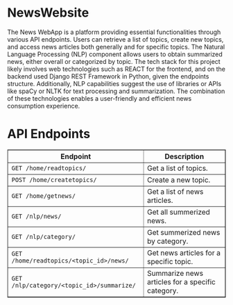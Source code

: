 # NewsWebsite
The News WebApp is a platform providing essential functionalities through various API endpoints. Users can retrieve a list of topics, create new topics, and access news articles both generally and for specific topics. The Natural Language Processing (NLP) component allows users to obtain summarized news, either overall or categorized by topic. The tech stack for this project likely involves web technologies such as REACT for the frontend, and on the backend used Django REST Framework in Python, given the endpoints structure. Additionally, NLP capabilities suggest the use of libraries or APIs like spaCy or NLTK for text processing and summarization. The combination of these technologies enables a user-friendly and efficient news consumption experience.<br>
<h1>API Endpoints</h1>

<table border="1">
        <tr>
            <th>Endpoint</th>
            <th>Description</th>
        </tr>
        <tr>
            <td><code>GET /home/readtopics/</code></td>
            <td>Get a list of topics.</td>
        </tr>
        <tr>
            <td><code>POST /home/createtopics/</code></td>
            <td>Create a new topic.</td>
        </tr>
        <tr>
            <td><code>GET /home/getnews/</code></td>
            <td>Get a list of news articles.</td>
        </tr>
        <tr>
            <td><code>GET /nlp/news/</code></td>
            <td>Get all summerized news.</td>
        </tr>
        <tr>
            <td><code>GET /nlp/category/</code></td>
            <td>Get summerized news by category.</td>
        </tr>
        <tr>
            <td><code>GET /home/readtopics/&lt;topic_id&gt;/news/</code></td>
            <td>Get news articles for a specific topic.</td>
        </tr>
        <tr>
            <td><code>GET /nlp/category/&lt;topic_id&gt;/summarize/</code></td>
            <td>Summarize news articles for a specific category.</td>
        </tr>
    </table>
